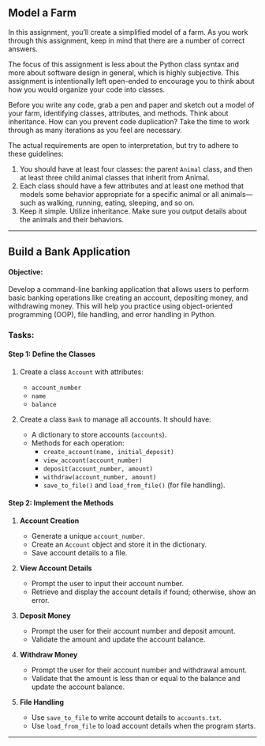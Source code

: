 ## Model a Farm

In this assignment, you’ll create a simplified model of a farm. As you work through this assignment, keep in mind that there are a number of correct answers.

The focus of this assignment is less about the Python class syntax and more about software design in general, which is highly subjective. This assignment is intentionally left open-ended to encourage you to think about how you would organize your code into classes.

Before you write any code, grab a pen and paper and sketch out a model of your farm, identifying classes, attributes, and methods. Think about inheritance. How can you prevent code duplication? Take the time to work through as many iterations as you feel are
necessary.

The actual requirements are open to interpretation, but try to adhere to these guidelines:

1. You should have at least four classes: the parent `Animal` class, and then at least three child animal classes that inherit from Animal.
2. Each class should have a few attributes and at least one method that models some behavior appropriate for a specific animal or all animals—such as walking, running, eating, sleeping, and so on.
3. Keep it simple. Utilize inheritance. Make sure you output details about the animals and their behaviors.

---

## Build a Bank Application

#### **Objective:**

Develop a command-line banking application that allows users to perform basic banking operations like creating an account, depositing money, and withdrawing money. This will help you practice using object-oriented programming (OOP), file handling, and error handling in Python.

### **Tasks:**

#### **Step 1: Define the Classes**

1. Create a class `Account` with attributes:

   - `account_number`
   - `name`
   - `balance`
2. Create a class `Bank` to manage all accounts. It should have:

   - A dictionary to store accounts (`accounts`).
   - Methods for each operation:
     - `create_account(name, initial_deposit)`
     - `view_account(account_number)`
     - `deposit(account_number, amount)`
     - `withdraw(account_number, amount)`
     - `save_to_file()` and `load_from_file()` (for file handling).

#### **Step 2: Implement the Methods**

1. **Account Creation**

   - Generate a unique `account_number`.
   - Create an `Account` object and store it in the dictionary.
   - Save account details to a file.
2. **View Account Details**

   - Prompt the user to input their account number.
   - Retrieve and display the account details if found; otherwise, show an error.
3. **Deposit Money**

   - Prompt the user for their account number and deposit amount.
   - Validate the amount and update the account balance.
4. **Withdraw Money**

   - Prompt the user for their account number and withdrawal amount.
   - Validate that the amount is less than or equal to the balance and update the account balance.
5. **File Handling**

   - Use `save_to_file` to write account details to `accounts.txt`.
   - Use `load_from_file` to load account details when the program starts.

---

